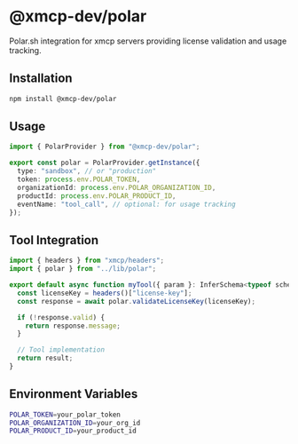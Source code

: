 # @xmcp-dev/polar

Polar.sh integration for xmcp servers providing license validation and usage tracking.

## Installation

```bash
npm install @xmcp-dev/polar
```

## Usage

```typescript
import { PolarProvider } from "@xmcp-dev/polar";

export const polar = PolarProvider.getInstance({
  type: "sandbox", // or "production"
  token: process.env.POLAR_TOKEN,
  organizationId: process.env.POLAR_ORGANIZATION_ID,
  productId: process.env.POLAR_PRODUCT_ID,
  eventName: "tool_call", // optional: for usage tracking
});
```

## Tool Integration

```typescript
import { headers } from "xmcp/headers";
import { polar } from "../lib/polar";

export default async function myTool({ param }: InferSchema<typeof schema>) {
  const licenseKey = headers()["license-key"];
  const response = await polar.validateLicenseKey(licenseKey);

  if (!response.valid) {
    return response.message;
  }

  // Tool implementation
  return result;
}
```

## Environment Variables

```bash
POLAR_TOKEN=your_polar_token
POLAR_ORGANIZATION_ID=your_org_id
POLAR_PRODUCT_ID=your_product_id
```
